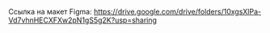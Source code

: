 Ссылка на макет Figma: https://drive.google.com/drive/folders/10xgsXlPa-Vd7vhnHECXFXw2pN1gS5g2K?usp=sharing
